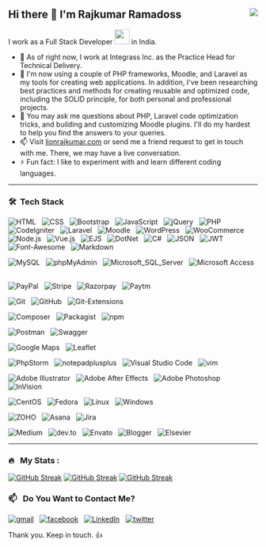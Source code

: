 ## Hi there 👋 I'm Rajkumar Ramadoss <img align="right" src="https://komarev.com/ghpvc/?username=lionrajkumar&color=269077">

I work as a Full Stack Developer <img src="https://media.giphy.com/media/WUlplcMpOCEmTGBtBW/giphy.gif" width="30"> in India.

- 🔭 As of right now, I work at Integrass Inc. as the Practice Head for Technical Delivery.
- 🌱 I'm now using a couple of PHP frameworks, Moodle, and Laravel as my tools for creating web applications. In addition, I've been researching best practices and methods for creating reusable and optimized code, including the SOLID principle, for both personal and professional projects.
- 💬 You may ask me questions about PHP, Laravel code optimization tricks, and building and customizing Moodle plugins. I'll do my hardest to help you find the answers to your queries.
- 📫 Visit [lionrajkumar.com](http://lionrajkumar.com) or send me a friend request to get in touch with me. There, we may have a live conversation.
- ⚡ Fun fact: I like to experiment with and learn different coding languages.

---

### 🛠 &nbsp;Tech Stack
![HTML](https://img.shields.io/badge/-HTML-0e3e55?style=flat&logo=HTML5) &nbsp;
![CSS](https://img.shields.io/badge/-CSS-0e3e55?style=flat&logo=CSS3&logoColor=1572B6) &nbsp;
![Bootstrap](https://img.shields.io/badge/-Bootstrap-0e3e55?style=flat&logo=bootstrap&logoColor=563D7C) &nbsp;
![JavaScript](https://img.shields.io/badge/-JavaScript-0e3e55?style=flat&logo=JavaScript) &nbsp;
![jQuery](https://img.shields.io/badge/-jQuery-0e3e55?style=flat&logo=jQuery) &nbsp;
![PHP](https://img.shields.io/badge/-PHP-0e3e55?style=flat&logo=PHP) &nbsp;
![CodeIgniter](https://img.shields.io/badge/-CodeIgniter-0e3e55?style=flat&logo=CodeIgniter) &nbsp;
![Laravel](https://img.shields.io/badge/-Laravel-0e3e55?style=flat&logo=Laravel) &nbsp;
![Moodle](https://img.shields.io/badge/-moodle-0e3e55?style=flat&logo=Moodle) &nbsp;
![WordPress](https://img.shields.io/badge/-WordPress-0e3e55?style=flat&logo=WordPress) &nbsp;
![WooCommerce](https://img.shields.io/badge/-WooCommerce-0e3e55?style=flat&logo=Woo) &nbsp;
![Node.js](https://img.shields.io/badge/-Node.js-0e3e55?style=flat&logo=nodedotjs) &nbsp;
![Vue.js](https://img.shields.io/badge/-Vue.js-0e3e55?style=flat&logo=Vue.js) &nbsp;
![EJS](https://img.shields.io/badge/-EJS-0e3e55?style=flat&logo=ejs) &nbsp;
![DotNet](https://img.shields.io/badge/-.NET-0e3e55?style=flat&logo=.NET) &nbsp;
![C#](https://img.shields.io/badge/-C_Sharp-0e3e55?style=flat&logo=C-Sharp) &nbsp;
![JSON](https://img.shields.io/badge/-JSON-0e3e55?style=flat&logo=JSON) &nbsp;
![JWT](https://img.shields.io/badge/-JSON_Web_Tokens-0e3e55?style=flat&logo=JSON-Web-Tokens) &nbsp;
![Font-Awesome](https://img.shields.io/badge/-Font_Awesome-0e3e55?style=flat&logo=Font-Awesome) &nbsp;
![Markdown](https://img.shields.io/badge/-Markdown-0e3e55?style=flat&logo=markdown) &nbsp;

![MySQL](https://img.shields.io/badge/-MySQL-0e3e55?style=flat&logo=MySQL) &nbsp;
![phpMyAdmin](https://img.shields.io/badge/-phpMyAdmin-0e3e55?style=flat&logo=phpMyAdmin) &nbsp;
![Microsoft_SQL_Server](https://img.shields.io/badge/-Microsoft_SQL_Server-0e3e55?style=flat&logo=Microsoft-SQL-Server) &nbsp;
![Microsoft Access](https://img.shields.io/badge/-Microsoft_Access-0e3e55?style=flat&logo=Microsoft-Access) &nbsp;

![PayPal](https://img.shields.io/badge/-PayPal-0e3e55?style=flat&logo=PayPal) &nbsp;
![Stripe](https://img.shields.io/badge/-Stripe-0e3e55?style=flat&logo=stripe) &nbsp;
![Razorpay](https://img.shields.io/badge/-Razorpay-0e3e55?style=flat&logo=razorpay) &nbsp;
![Paytm](https://img.shields.io/badge/-Paytm-0e3e55?style=flat&logo=Paytm) &nbsp;

![Git](https://img.shields.io/badge/-Git-0e3e55?style=flat&logo=git) &nbsp;
![GitHub](https://img.shields.io/badge/-GitHub-0e3e55?style=flat&logo=github) &nbsp;
![Git-Extensions](https://img.shields.io/badge/-Git_Extensions-0e3e55?style=flat&logo=Git-Extensions) &nbsp;

![Composer](https://img.shields.io/badge/-Composer-0e3e55?style=flat&logo=Composer) &nbsp;
![Packagist](https://img.shields.io/badge/-Packagist-0e3e55?style=flat&logo=Packagist) &nbsp;
![npm](https://img.shields.io/badge/-npm-0e3e55?style=flat&logo=npm) &nbsp;

![Postman](https://img.shields.io/badge/-Postman-0e3e55?style=flat&logo=Postman) &nbsp;
![Swagger](https://img.shields.io/badge/-Swagger-0e3e55?style=flat&logo=swagger) &nbsp;

![Google Maps](https://img.shields.io/badge/-Google_Maps-0e3e55?style=flat&logo=Google-Maps) &nbsp;
![Leaflet](https://img.shields.io/badge/-Leaflet.js-0e3e55?style=flat&logo=Leaflet) &nbsp;

![PhpStorm](https://img.shields.io/badge/-PhpStorm-0e3e55?style=flat&logo=PhpStorm) &nbsp;
![notepadplusplus](https://img.shields.io/badge/-Notepad++-0e3e55?style=flat&logo=notepadplusplus) &nbsp;
![Visual Studio Code](https://img.shields.io/badge/-Visual%20Studio%20Code-0e3e55?style=flat&logo=visual-studio-code&logoColor=007ACC) &nbsp;
![vim](https://img.shields.io/badge/-Vim-0e3e55?style=flat&logo=vim) &nbsp;

![Adobe Illustrator](https://img.shields.io/badge/-Adobe_Illustrator-0e3e55?style=flat&logo=adobe-illustrator) &nbsp;
![Adobe After Effects](https://img.shields.io/badge/-Adobe_After_Effects-0e3e55?style=flat&logo=Adobe-After-Effects) &nbsp;
![Adobe Photoshop](https://img.shields.io/badge/-Adobe_Photoshop-0e3e55?style=flat&logo=adobe-photoshop) &nbsp;
![InVision](https://img.shields.io/badge/-InVision-0e3e55?style=flat&logo=InVision) &nbsp;

![CentOS](https://img.shields.io/badge/-CentOS-0e3e55?style=flat&logo=CentOS) &nbsp;
![Fedora](https://img.shields.io/badge/-Fedora-0e3e55?style=flat&logo=Fedora) &nbsp;
![Linux](https://img.shields.io/badge/-Linux-0e3e55?style=flat&logo=Linux) &nbsp;
![Windows](https://img.shields.io/badge/-Windows-0e3e55?style=flat&logo=Windows) &nbsp;

![ZOHO](https://img.shields.io/badge/-Zoho-0e3e55?style=flat&logo=zoho) &nbsp;
![Asana](https://img.shields.io/badge/-Asana-0e3e55?style=flat&logo=asana) &nbsp;
![Jira](https://img.shields.io/badge/-Jira-0e3e55?style=flat&logo=Jira) &nbsp;

![Medium](https://img.shields.io/badge/-Medium-0e3e55?style=flat&logo=medium) &nbsp;
![dev.to](https://img.shields.io/badge/-dev.to-0e3e55?style=flat&logo=devdotto) &nbsp;
![Envato](https://img.shields.io/badge/-Envato-0e3e55?style=flat&logo=Envato) &nbsp;
![Blogger](https://img.shields.io/badge/-Blogger-0e3e55?style=flat&logo=Blogger) &nbsp;
![Elsevier](https://img.shields.io/badge/-Elsevier-0e3e55?style=flat&logo=Elsevier) &nbsp;

---

### 🔥 &nbsp; My Stats :
[![GitHub Streak](https://github-readme-streak-stats-eight.vercel.app?user=lionrajkumar&theme=dark&date_format=M%20j%5B%2C%20Y%5D)](https://github.com/lionrajkumar)
[![GitHub Streak](https://github-readme-stats.vercel.app/api?username=lionrajkumar&theme=vision-friendly-dark&show_icons=true&count_private=true)](https://github.com/lionrajkumar)
[![GitHub Streak](https://github-readme-stats.vercel.app/api/top-langs/?username=lionrajkumar&layout=compact&theme=vision-friendly-dark&langs_count=8)](https://github.com/lionrajkumar)

### 📫 &nbsp; Do You Want to Contact Me?
[![gmail](https://img.shields.io/badge/-lionrajkumar@gmail.com-D14836?style=flat-square&logo=gmail&logoColor=white)](mailto:lionrajkumar@gmail.com) &nbsp;
[![facebook](https://img.shields.io/badge/-Rajkumar_Ramadoss-0e3e55?style=social&logo=facebook)](https://www.facebook.com/people/Rajkumar-Ramadoss/100001471411349/) &nbsp;
[![LinkedIn](https://img.shields.io/badge/-lionrajkumar-0e3e55?style=social&logo=LinkedIn&logoColor=0a66c2)](https://in.linkedin.com/in/lionrajkumar) &nbsp;
[![twitter](https://img.shields.io/twitter/follow/lionrajkumar_?style=social)](https://twitter.com/lionrajkumar_)


Thank you. Keep in touch. :+1:

<!--
**lionrajkumar/lionrajkumar** is a ✨ _special_ ✨ repository because its `README.md` (this file) appears on your GitHub profile.

Here are some ideas to get you started:

- 🔭 I’m currently working on ...
- 🌱 I’m currently learning ...
- 👯 I’m looking to collaborate on ...
- 🤔 I’m looking for help with ...
- 💬 Ask me about ...
- 📫 How to reach me: ...
- 😄 Pronouns: ...
- ⚡ Fun fact: ...
-->
